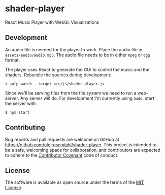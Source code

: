 # shader-player

React Music Player with WebGL Visualizations

## Development

An audio file is needed for the player to work. Place the audio file in `assets/audio/audio.mp3`. The audio file needs to be in either `mpeg` or `ogg` format.

The player uses React to generate the GUI to control the music and the
shaders. Rebundle the sources during development:

    $ gulp watch --target src/js/shader-player.js

Since we'll be serving files from the file system we need to run a
web-server. Any server will do. For development I'm currently using
`budo`, start the server with:

    $ npm start

## Contributing

Bug reports and pull requests are welcome on GitHub at https://github.com/olejrosendahl/shader-player. This project is intended to be a safe, welcoming space for collaboration, and contributors are expected to adhere to the [Contributor Covenant](contributor-covenant.org) code of conduct.

## License

The software is available as open source under the terms of the [MIT License](http://opensource.org/licenses/MIT).


